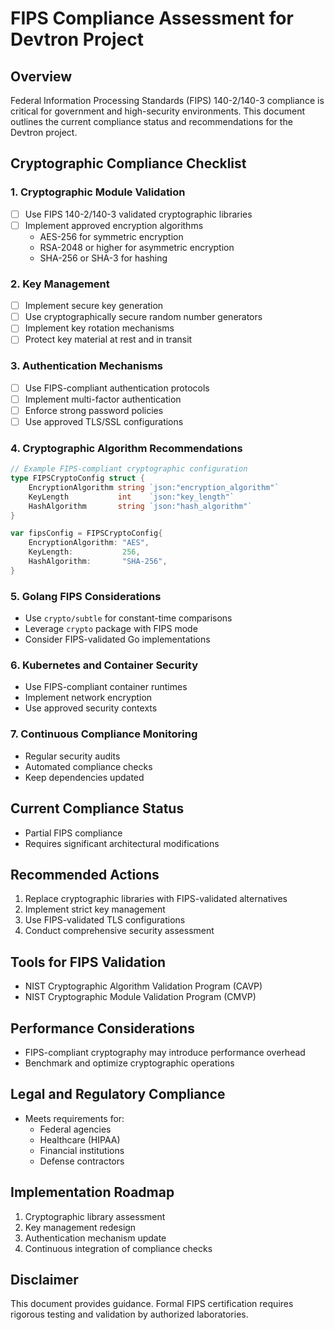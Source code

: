 # FIPS Compliance Assessment for Devtron Project

## Overview
Federal Information Processing Standards (FIPS) 140-2/140-3 compliance is critical for government and high-security environments. This document outlines the current compliance status and recommendations for the Devtron project.

## Cryptographic Compliance Checklist

### 1. Cryptographic Module Validation
- [ ] Use FIPS 140-2/140-3 validated cryptographic libraries
- [ ] Implement approved encryption algorithms
  * AES-256 for symmetric encryption
  * RSA-2048 or higher for asymmetric encryption
  * SHA-256 or SHA-3 for hashing

### 2. Key Management
- [ ] Implement secure key generation
- [ ] Use cryptographically secure random number generators
- [ ] Implement key rotation mechanisms
- [ ] Protect key material at rest and in transit

### 3. Authentication Mechanisms
- [ ] Use FIPS-compliant authentication protocols
- [ ] Implement multi-factor authentication
- [ ] Enforce strong password policies
- [ ] Use approved TLS/SSL configurations

### 4. Cryptographic Algorithm Recommendations
```go
// Example FIPS-compliant cryptographic configuration
type FIPSCryptoConfig struct {
    EncryptionAlgorithm string `json:"encryption_algorithm"`
    KeyLength           int    `json:"key_length"`
    HashAlgorithm       string `json:"hash_algorithm"`
}

var fipsConfig = FIPSCryptoConfig{
    EncryptionAlgorithm: "AES",
    KeyLength:           256,
    HashAlgorithm:       "SHA-256",
}
```

### 5. Golang FIPS Considerations
- Use `crypto/subtle` for constant-time comparisons
- Leverage `crypto` package with FIPS mode
- Consider FIPS-validated Go implementations

### 6. Kubernetes and Container Security
- Use FIPS-compliant container runtimes
- Implement network encryption
- Use approved security contexts

### 7. Continuous Compliance Monitoring
- Regular security audits
- Automated compliance checks
- Keep dependencies updated

## Current Compliance Status
- Partial FIPS compliance
- Requires significant architectural modifications

## Recommended Actions
1. Replace cryptographic libraries with FIPS-validated alternatives
2. Implement strict key management
3. Use FIPS-validated TLS configurations
4. Conduct comprehensive security assessment

## Tools for FIPS Validation
- NIST Cryptographic Algorithm Validation Program (CAVP)
- NIST Cryptographic Module Validation Program (CMVP)

## Performance Considerations
- FIPS-compliant cryptography may introduce performance overhead
- Benchmark and optimize cryptographic operations

## Legal and Regulatory Compliance
- Meets requirements for:
  * Federal agencies
  * Healthcare (HIPAA)
  * Financial institutions
  * Defense contractors

## Implementation Roadmap
1. Cryptographic library assessment
2. Key management redesign
3. Authentication mechanism update
4. Continuous integration of compliance checks

## Disclaimer
This document provides guidance. Formal FIPS certification requires rigorous testing and validation by authorized laboratories.